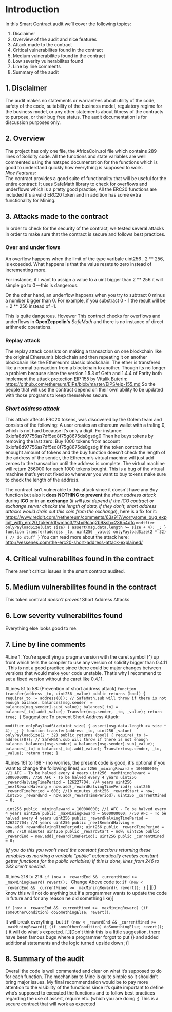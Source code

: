 # Introduction
In this Smart Contract audit we’ll cover the following topics:
1. Disclaimer
2. Overview of the audit and nice features
3. Attack made to the contract
4. Critical vulnerabilites found in the contract
5. Medium vulnerabilites found in the contract
6. Low severity vulnerabilites found
7. Line by line comments
8. Summary of the audit

## 1. Disclaimer
The audit makes no statements or warrantees about utility of the code, safety of the code, suitability of the business model, regulatory regime for the business model, or any other statements about fitness of the contracts to purpose, or their bug free status. The audit documentation is for discussion purposes only.
## 2. Overview
The project has only one file, the AfricaCoin.sol file which contains 289 lines of Solidity code. All the functions and state variables are well commented using the natspec documentation for the functions which is good to understand quickly how everything is supposed to work.  
*Nice Features:*  
The contract provides a good suite of functionality that will be useful for the entire contract:
It uses SafeMath library to check for overflows and underflows which is a pretty good practise, All the ERC20 functions are included it's a valid ERC20 token and in addition has some extra functionality for Mining.

## 3. Attacks made to the contract
In order to check for the security of the contract, we tested several attacks in order to make sure that the contract is secure and follows best practices.
### Over and under flows
An overflow happens when the limit of the type varibale uint256 , 2 ** 256, is exceeded. What happens is that the value resets to zero instead of incrementing more.  

For instance, if I want to assign a value to a uint bigger than 2 ** 256 it will simple go to 0 — this is dangerous.  

On the other hand, an underflow happens when you try to subtract 0 minus a number bigger than 0.
For example, if you substract 0 - 1 the result will be = 2 ** 256 instead of -1.  

This is quite dangerous. Hovewer This contract checks for overflows and underflows in **OpenZeppelin's** *SafeMath* and there is no instance of direct arithmetic operations.  
### Replay attack
The replay attack consists on making a transaction on one blockchain like the original Ethereum’s blockchain and then repeating it on another blockchain like the Ethereum’s classic blockchain.
The ether is transfered like a normal transaction from a blockchain to another.
Though its no longer a problem because since the version 1.5.3 of Geth and 1.4.4 of Parity both implement the attack protection EIP 155 by Vitalik Buterin: https://github.com/ethereum/EIPs/blob/master/EIPS/eip-155.md
So the people that will use the contract depend on their own ability to be updated with those programs to keep themselves secure.

### _Short address attack_
This attack affects ERC20 tokens, was discovered by the Golem team and consists of the following:
A user creates an ethereum wallet with a traling 0, which is not hard because it’s only a digit. For instance: 0xiofa8d97756as7df5sd8f75g8675ds8gsdg0
Then he buys tokens by removing the last zero:
Buy 1000 tokens from account 0xiofa8d97756as7df5sd8f75g8675ds8gsdg
If the token contract has enought amount of tokens and the buy function doesn’t check the length of the address of the sender, the Ethereum’s virtual machine will just add zeroes to the transaction until the address is complete.
The virtual machine will return 256000 for each 1000 tokens bought. This is a bug of the virtual machine that’s yet not fixed so whenever you want to buy tokens make sure to check the length of the address.

The contract isn’t vulnerable to this attack since it doesn't have any Buy function but also it **does NOTHING to prevent** the *short address attack* during **ICO** or in an **exchange** (*it will just depend if the ICO contract or exchange server checks the length of data, if they don't, short address attacks would drain out this coin from the exchange*), here is a fix for it:
https://www.reddit.com/r/ethereum/comments/63s917/worrysome_bug_exploit_with_erc20_token/dfwmhc3/?st=j9caq2b9&sh=23654dfc
`modifier onlyPayloadSize(uint size) {
     assert(msg.data.length >= size + 4);
     _;
   }
  function transfer(address _to, uint256 _value) onlyPayloadSize(2 * 32) {
    // do stuff
  }`
You can read more about the attack here: http://vessenes.com/the-erc20-short-address-attack-explained/

## 4. Critical vulnerabilites found in the contract
There aren’t critical issues in the smart contract audited.
## 5. Medium vulnerabilites found in the contract
This token contract *doesn't prevent* Short Address Attacks
## 6. Low severity vulnerabilites found
Everything else looks good to me.
## 7. Line by line comments

#Line 1:
You’re specifiying a pragma version with the caret symbol (^) up front which tells the compiler to use any version of solidity bigger than 0.4.11 .
This is not a good practice since there could be major changes between versions that would make your code unstable. That’s why I recommend to set a fixed version without the caret like 0.4.11.

#Lines 51 to 58: (Prevention of short address attack)
`function transfer(address _to, uint256 _value) public returns (bool) {
    require(_to != address(0));
    // SafeMath.sub will throw if there is not enough balance.
    balances[msg.sender] = balances[msg.sender].sub(_value);
    balances[_to] = balances[_to].add(_value);
    Transfer(msg.sender, _to, _value);
    return true;
}`
Suggestion: To prevent Short Address Attack:

`modifier onlyPayloadSize(uint size) {
     assert(msg.data.length >= size + 4);
     _;
}
function transfer(address _to, uint256 _value) onlyPayloadSize(2 * 32) public returns (bool) {
    require(_to != address(0));
    // SafeMath.sub will throw if there is not enough balance.
    balances[msg.sender] = balances[msg.sender].sub(_value);
    balances[_to] = balances[_to].add(_value);
    Transfer(msg.sender, _to, _value);
    return true;
}`

#Lines 161 to 168:- (no worries, the present code is good, it's optional if you want to change the following lines)
`uint256 _miningReward = 100000000; //1 AFC - To be halved every 4 years
  uint256 _maxMiningReward = 5000000000; //50 AFC - To be halved every 4 years
  uint256 _rewardHalvingTimePeriod = 126227704; //4 years
  uint256 _nextRewardHalving = now.add(_rewardHalvingTimePeriod);
  uint256 _rewardTimePeriod = 600; //10 minutes
  uint256 _rewardStart = now;
  uint256 _rewardEnd = now.add(_rewardTimePeriod);
  uint256 _currentMined = 0;
`


`uint256 public _miningReward = 100000000; //1 AFC - To be halved every 4 years
  uint256 public _maxMiningReward = 5000000000; //50 AFC - To be halved every 4 years
  uint256 public _rewardHalvingTimePeriod = 126227704; //4 years
  uint256 public _nextRewardHalving = now.add(_rewardHalvingTimePeriod);
  uint256 public _rewardTimePeriod = 600; //10 minutes
  uint256 public _rewardStart = now;
  uint256 public _rewardEnd = now.add(_rewardTimePeriod);
  uint256 public _currentMined = 0;
`

*(If you do this you won't need the constant functions returning these variables as marking a variable "public" automatically creates constant getter functions for the public variables)*
*If this is done, lines from 246 to 283 aren't needed.*

#Lines 218 to 219:
`if (now < _rewardEnd && _currentMined >= _maxMiningReward)
        revert();
`
Change Above code to:
`if (now < _rewardEnd && _currentMined >= _maxMiningReward){
        revert();
}`
[.][(I know this will not do anything but if a programmer wants to update the code in future and for any reason he did something like)]

`if (now < _rewardEnd && _currentMined >= _maxMiningReward)
        (if someOtherCondition) doSomethingElse;
        revert();
`

It will break everything.
but
`if (now < _rewardEnd && _currentMined >= _maxMiningReward){
 		(if someOtherCondition) doSomethingElse;
        revert();
 }`
it will do what's expected.
[.][Don't think this is a little suggestion, there have been famous bugs where a programmer forgot to put {} and added additional statements and the logic turned upside down ;)]


## 8. Summary of the audit
Overall the code is well commented and clear on what it’s supposed to do for each function.
The mechanism to Mine is quite simple so it shouldn’t bring major issues.
My final recommendation would be to pay more attention to the visibility of the functions since it’s quite important to define who’s supposed to executed the functions and to follow best practices regarding the use of assert, require etc. (which you are doing ;)
This is a secure contract that will work as expected
